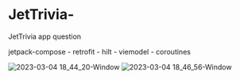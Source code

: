 # JetTrivia-
JetTrivia  app question

jetpack-compose - retrofit - hilt - viemodel - coroutines

![2023-03-04 18_44_20-Window](https://user-images.githubusercontent.com/115468934/222914149-86c4123d-f91c-48ca-ade1-1611f4e49971.png)
![2023-03-04 18_46_56-Window](https://user-images.githubusercontent.com/115468934/222914152-60adb99a-72e5-495f-81c9-1cda01daaa36.png)
